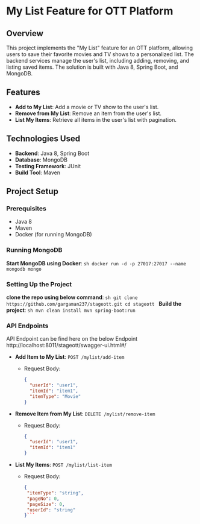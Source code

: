 # My List Feature for OTT Platform

## Overview
This project implements the "My List" feature for an OTT platform, allowing users to save their favorite movies and TV shows to a personalized list. 
The backend services manage the user's list, including adding, removing, and listing saved items. The solution is built with Java 8, Spring Boot, and MongoDB.

## Features
- **Add to My List**: Add a movie or TV show to the user's list.
- **Remove from My List**: Remove an item from the user's list.
- **List My Items**: Retrieve all items in the user's list with pagination.

## Technologies Used
- **Backend**: Java 8, Spring Boot
- **Database**: MongoDB
- **Testing Framework**: JUnit
- **Build Tool**: Maven

## Project Setup

### Prerequisites
- Java 8
- Maven
- Docker (for running MongoDB)

### Running MongoDB
**Start MongoDB using Docker**:
    ```sh
    docker run -d -p 27017:27017 --name mongodb mongo
    ```
### Setting Up the Project
**clone the repo using below command**:
    ```sh
    git clone https://github.com/gargaman237/stageott.git
    cd stageott
    ```
**Build the project**:
    ```sh
    mvn clean install
    mvn spring-boot:run
    ```

### API Endpoints
API Endpoint can be find here on the below Endpoint
http://localhost:8011/stageott/swagger-ui.html#/

- **Add Item to My List**: `POST /mylist/add-item`
  - Request Body:
    ```json
    {
      "userId": "user1",
      "itemId": "item1",
      "itemType": "Movie"
    }
    ```

- **Remove Item from My List**: `DELETE /mylist/remove-item`
  - Request Body:
    ```json
    {
      "userId": "user1",
      "itemId": "item1"
    }
    ```

- **List My Items**: `POST /mylist/list-item`
  - Request Body:
    ```json
    {
     "itemType": "string",
     "pageNo": 0,
     "pageSize": 0,
     "userId": "string"
    }```


